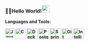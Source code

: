 ### 👋✨Hello World!<img height="25" width="25" src="https://joaocouto-espinho.com/img-places/globe-rotat.gif">

<!--
- Computer science student 
**nayaranunes/nayaranunes** is a ✨ _special_ ✨ repository because its `README.md` (this file) appears on your GitHub profile.
-->

<p><strong>Languages and Tools:<p><strong>
<img align="left" alt="Java" width="30px" height="30px" src="https://cdn.iconscout.com/icon/free/png-256/java-23-225999.png"/>
<img align="left" alt="C" width="35px" height="35px" src="https://cdn.iconscout.com/icon/free/png-512/c-programming-569564.png">
<img align="left" alt="Docker" width="35px" height="35px" src="https://cdn.iconscout.com/icon/free/png-512/docker-226091.png">
<img align="left" alt="Postgresql" width="35px" height="35px" src="https://cdn.iconscout.com/icon/free/png-512/postgresql-5-569524.png">
<img align="left" alt="Spring" width="35px" height="35px" src="https://spring.io/images/spring-initializr-4291cc0115eb104348717b82161a81de.svg">
<img align="left" alt="Git" width="35px" height="35px" src="https://cdn.iconscout.com/icon/free/png-256/github-170-1175028.png">
<img align="left" alt="IntelliJ" width="35px" height="35px" src="https://cdn.iconscout.com/icon/free/png-256/intellij-idea-569199.png">

<!--
![Nayara GitHub Stats](https://github-readme-stats.vercel.app/api?username=nayaranunes&show_icons=true)
-->
